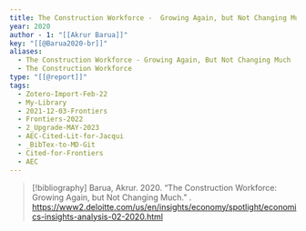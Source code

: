 ```yaml
---
title: The Construction Workforce -  Growing Again, but Not Changing Much
year: 2020
author - 1: "[[Akrur Barua]]"
key: "[[@Barua2020-br]]"
aliases:
  - The Construction Workforce - Growing Again, But Not Changing Much
  - The Construction Workforce
type: "[[@report]]"
tags:
  - Zotero-Import-Feb-22
  - My-Library
  - 2021-12-03-Frontiers
  - Frontiers-2022
  - 2_Upgrade-MAY-2023
  - AEC-Cited-Lit-for-Jacqui
  - _BibTex-to-MD-Git
  - Cited-for-Frontiers
  - AEC
---
```


> [!bibliography]
> Barua, Akrur. 2020. “The Construction Workforce: Growing Again, but Not Changing Much.” . https://www2.deloitte.com/us/en/insights/economy/spotlight/economics-insights-analysis-02-2020.html
